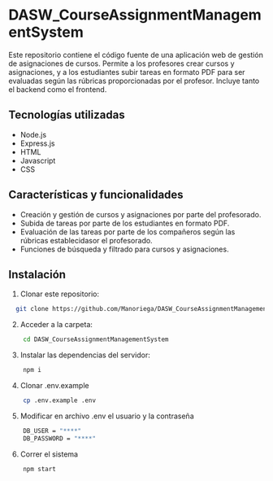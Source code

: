 # DASW_CourseAssignmentManagementSystem

Este repositorio contiene el código fuente de una aplicación web de gestión de asignaciones de cursos. Permite a los profesores crear cursos y asignaciones, y a los estudiantes subir tareas en formato PDF para ser evaluadas según las rúbricas proporcionadas por el profesor. Incluye tanto el backend como el frontend.

## Tecnologías utilizadas

- Node.js
- Express.js
- HTML
- Javascript
- CSS

## Características y funcionalidades

- Creación y gestión de cursos y asignaciones por parte del profesorado.
- Subida de tareas por parte de los estudiantes en formato PDF.
- Evaluación de las tareas por parte de los compañeros según las rúbricas establecidasor el profesorado.
- Funciones de búsqueda y filtrado para cursos y asignaciones.

## Instalación

1. Clonar este repositorio:

```bash
  git clone https://github.com/Manoriega/DASW_CourseAssignmentManagementSystem.git
```

2. Acceder a la carpeta:

```bash
    cd DASW_CourseAssignmentManagementSystem
```

3. Instalar las dependencias del servidor:

```bash
    npm i
```

4. Clonar .env.example

```bash
    cp .env.example .env
```

5. Modificar en archivo .env el usuario y la contraseña

```bash
    DB_USER = "****"
    DB_PASSWORD = "****"
```

6. Correr el sistema

```bash
    npm start
```
